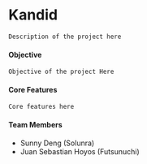 ﻿# Kandid
 `Description of the project here`
 
#### Objective
 `Objective of the project Here`
 
#### Core Features
 `Core features here`
 
 #### Team Members
  * Sunny Deng (Solunra)
  * Juan Sebastian Hoyos (Futsunuchi)